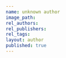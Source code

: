 ```yaml
---
name: unknown author
image_path:
rel_authors:
rel_publishers:
rel_tags:
layout: author
published: true
---
```

